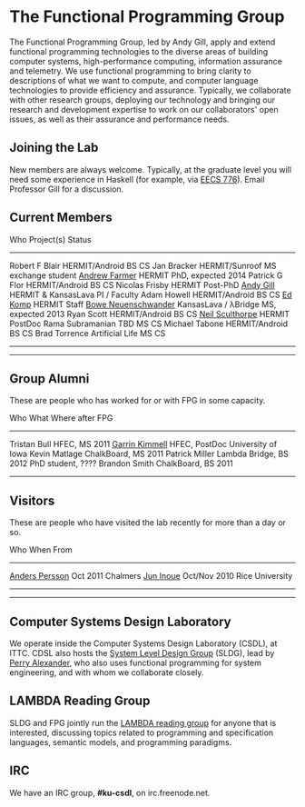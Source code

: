 <div class="row"><div class="span6">

The Functional Programming Group
================================

<div class="teaser">

The Functional Programming Group, led by Andy Gill, apply and extend
functional programming technologies to the diverse areas of building
computer systems, high-performance computing, information assurance and
telemetry. We use functional programming to bring clarity to
descriptions of what we want to compute, and computer language
technologies to provide efficiency and assurance. Typically, we
collaborate with other research groups, deploying our technology and
bringing our research and development expertise to work on our
collaborators' open issues, as well as their assurance and performance
needs.

</div>


Joining the Lab
---------------

New members are always welcome. Typically, at the graduate level you
will need some experience in Haskell (for example, via [EECS 776](/Members/AndyGill/Teaching/EECS776)).
Email Professor Gill for a discussion.


</div><div class="span6">

## Current Members

Who                                                             Project(s)                      Status
-----------                                                     --------------------            -----
Robert F Blair                                                  HERMIT/Android                  BS CS
Jan Bracker                                                     HERMIT/Sunroof                  MS exchange student
[Andrew Farmer](/users/andrewfarmer)                            HERMIT                          PhD, expected 2014
Patrick G Flor                                                  HERMIT/Android                  BS CS
Nicolas Frisby                                                  HERMIT                          Post-PhD
[Andy Gill](/Users/AndyGill)                                    HERMIT &amp; KansasLava         PI / Faculty
Adam Howell                                                     HERMIT/Android                  BS CS
[Ed Komp](http://www.ittc.ku.edu/view_contact.phtml?id=28)      HERMIT                          Staff
[Bowe Neuenschwander](/users/boweneuenschwander)                KansasLava / &lambda;Bridge     MS, expected 2013
Ryan Scott                                                      HERMIT/Android                  BS CS
[Neil Sculthorpe](/users/neilsculthorpe)                        HERMIT                          PostDoc
Rama Subramanian                                                TBD                             MS CS
Michael Tabone                                                  HERMIT/Android                  BS CS
Brad Torrence                                                   Artificial Life                 MS CS
-----------                                                     -------------------             ------

</div></div>

----------------------------------------------

<div class="row"><div class="span6">

## Group Alumni

These are people who has worked for or with FPG in some capacity.

Who                                                     What                    Where after FPG
-----------                                             -----                   ---------
Tristan Bull                                            HFEC, MS 2011
[Garrin Kimmell](http://www.ittc.ku.edu/~kimmell/)      HFEC, PostDoc           University of Iowa
Kevin Matlage                                           ChalkBoard, MS 2011
Patrick Miller                                          Lambda Bridge, BS 2012    PhD student, ????
Brandon Smith                                           ChalkBoard, BS 2011
-----------                                             ------                  --------

</div><div class="span6">

## Visitors

These are people who have visited the lab recently for more than a day or so.

Who                                                                             When                    From
------------------------------------------------------------                    --------                -----------
[Anders Persson](http://www.chalmers.se/cse/EN/people/persson-anders)           Oct 2011                Chalmers
[Jun Inoue](http://www.owlnet.rice.edu/~ji2)                                    Oct/Nov 2010            Rice University
------------------------------------------------------------                    ----------              ------------

</div></div>

---------------------------------------

<div class="row"><div class="span4">

Computer Systems Design Laboratory
----------------------------------

We operate inside the Computer Systems Design Laboratory (CSDL), at
ITTC. CDSL also hosts the [System Level Design
Group](https://wiki.ittc.ku.edu/sldg_wiki/index.php/Main_Page) (SLDG),
lead by [Perry Alexander](http://www.ittc.ku.edu/~alex/), who also uses
functional programming for system engineering, and with whom we
collaborate closely.


</div><div class="span4">

LAMBDA Reading Group
--------------------

SLDG and FPG jointly run the [LAMBDA reading
group](https://wiki.ittc.ku.edu/lambda/Main_Page) for anyone that is
interested, discussing topics related to programming and specification
languages, semantic models, and programming paradigms.

</div><div class="span4">

IRC
---

We have an IRC group, **#ku-csdl**, on irc.freenode.net.


</div></div>
